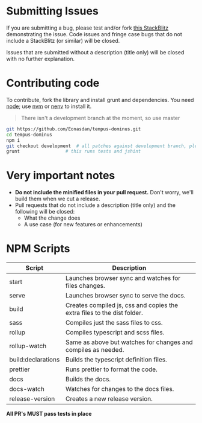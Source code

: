 # Submitting Issues

If you are submitting a bug, please test and/or fork [this StackBlitz](https://stackblitz.com/edit/tempus-dominus-v6-simple-setup) demonstrating the issue. Code issues and fringe case bugs that do not include a StackBlitz (or similar) will be closed.

Issues that are submitted without a description (title only) will be closed with no further explanation.

# Contributing code

To contribute, fork the library and install grunt and dependencies. You need [node](http://nodejs.org/); use [nvm](https://github.com/creationix/nvm) or [nenv](https://github.com/ryuone/nenv) to install it.

> There isn't a development branch at the moment, so use master
```bash
git https://github.com/Eonasdan/tempus-dominus.git
cd tempus-dominus
npm i
git checkout development  # all patches against development branch, please!
grunt                 # this runs tests and jshint
```

# Very important notes

[comment]: <> (- **Pull requests to the `master` branch will be closed.** Please submit all pull requests to the `development` branch.)
- **Do not include the minified files in your pull request.** Don't worry, we'll build them when we cut a release.
- Pull requests that do not include a description (title only) and the following will be closed:
  - What the change does
  - A use case (for new features or enhancements)

# NPM Scripts


| Script | Description |
|--------|------------|
| start | Launches browser sync and watches for files changes.|
| serve | Launches browser sync to serve the docs. |
| build | Creates compiled js, css and copies the extra files to the dist folder. |
| sass | Compiles just the sass files to css. |
| rollup | Compiles typescript and scss files. |
| rollup-watch | Same as above but watches for changes and compiles as needed. |
| build:declarations | Builds the typescript definition files. |
| prettier | Runs prettier to format the code. |
| docs | Builds the docs. |
| docs-watch | Watches for changes to the docs files. |
| release-version | Creates a new release version. |

**All PR's MUST pass tests in place**
